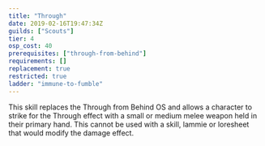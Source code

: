 ```yaml
---
title: "Through"
date: 2019-02-16T19:47:34Z
guilds: ["Scouts"]
tier: 4
osp_cost: 40
prerequisites: ["through-from-behind"]
requirements: []
replacement: true
restricted: true
ladder: "immune-to-fumble"
---
```

This skill replaces the Through from Behind OS and allows a character to strike for the Through effect with a small or medium melee weapon held in their primary hand. This cannot be used with a skill, lammie or loresheet that would modify the damage effect.